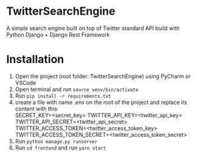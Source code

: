 # TwitterSearchEngine
A simple search engine built on top of Twitter standard API build with Python Django + Django Rest Framework

# Installation
1. Open the project (root folder: TwitterSearchEngine) using PyCharm or VSCode
2. Open terminal and run `source venv/bin/activate`
3. Run `pip install -r requirements.txt`
4. create a file with name .env on the root of the project and replace its content with this: <br />
   SECRET_KEY=<secret_key>
   TWITTER_API_KEY=<twitter_api_key>
   TWITTER_API_SECRET=<twitter_api_secret>
   TWITTER_ACCESS_TOKEN=<twitter_access_token_key>
   TWITTER_ACCESS_TOKEN_SECRET=<twitter_access_token_secret>
5. Run `python manage.py runserver`
6. Run `cd frontend` and run `yarn start`

